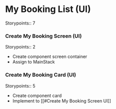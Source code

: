# My Booking List (UI)

Storypoints:: 7

### Create My Booking Screen (UI)
Storypoints:: 2

- Create component screen container
- Assign to MainStack

### Create My Booking Card (UI)
Storypoints:: 5

- Create component card
- Implement to [[#Create My Booking Screen UI]]